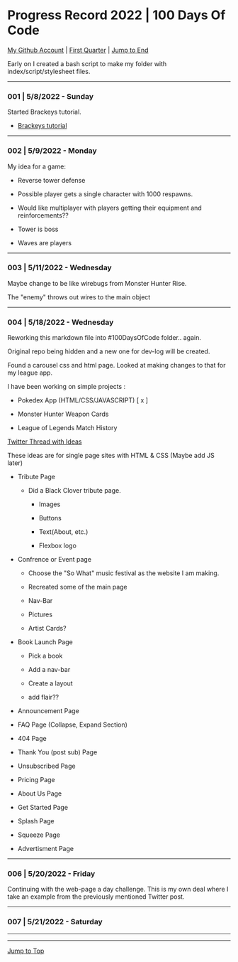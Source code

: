 <div id=top-of-doc></div>

# Progress Record 2022 | 100 Days Of Code

[My Github Account](https://github.com/popados) | [First Quarter](#quarter-info) | [Jump to End](#end-of-doc)

Early on I created a bash script to make my folder with index/script/stylesheet files.


***

### 001 | 5/8/2022 - Sunday

Started Brackeys tutorial.

- [Brackeys tutorial](https://www.youtube.com/playlist?list=PLPV2KyIb3jR4u5jX8za5iU1cqnQPmbzG0)


***

### 002 | 5/9/2022 - Monday

My idea for a game:

- Reverse tower defense

- Possible player gets a single character with 1000 respawns.

- Would like multiplayer with players getting their equipment and reinforcements??

- Tower is boss

- Waves are players

***

### 003 | 5/11/2022 - Wednesday

Maybe change to be like wirebugs from Monster Hunter Rise.

The "enemy" throws out wires to the main object

***

### 004 | 5/18/2022 - Wednesday

Reworking this markdown file into #100DaysOfCode folder.. again.

Original repo being hidden and a new one for dev-log will be created.

Found a carousel css and html page. Looked at making changes to that for my league app.

I have been working on simple projects :

- Pokedex App (HTML/CSS/JAVASCRIPT) [ x ]

- Monster Hunter Weapon Cards

- League of Legends Match History


[Twitter Thread with Ideas](https://twitter.com/swapnakpanda/status/1526906873831915520)

These ideas are for single page sites with HTML & CSS (Maybe add JS later)

- Tribute Page

    - Did a Black Clover tribute page.

        - Images

        - Buttons

        - Text(About, etc.)

        - Flexbox logo

- Confrence or Event page

    - Choose the "So What" music festival as the website I am making.

    - Recreated some of the main page

    - Nav-Bar

    - Pictures

    - Artist Cards?


- Book Launch Page

    - Pick a book

    - Add a nav-bar

    - Create a layout

    - add flair??



- Announcement Page

- FAQ Page (Collapse, Expand Section)

- 404 Page

- Thank You (post sub) Page

- Unsubscribed Page

- Pricing Page

- About Us Page

- Get Started Page

- Splash Page

- Squeeze Page

- Advertisment Page


***

### 006 | 5/20/2022 - Friday

Continuing with the web-page a day challenge. This is my own deal where I take an example from the previously mentioned Twitter post.

***

### 007 | 5/21/2022 - Saturday



***



***

<div id=end-of-doc></div>

[Jump to Top](#top-of-doc)
